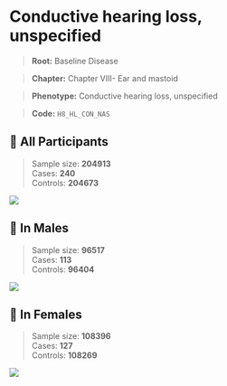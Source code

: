 # Conductive hearing loss, unspecified

> **Root:** Baseline Disease  

> **Chapter:** Chapter VIII- Ear and mastoid  

> **Phenotype:** Conductive hearing loss, unspecified  

> **Code:** `H8_HL_CON_NAS`

## 🧪 All Participants  
> Sample size: **204913**  
> Cases: **240**  
> Controls: **204673**
<img src="/Disease/Figures/ALL/Incidence/H8_HL_CON_NAS.png"/>
<CsvTable src="/Disease_Data/ALL/Incidence/COX_H8_HL_CON_NAS.csv" label="🔍 View full results" />

## 👨 In Males  
> Sample size: **96517**  
> Cases: **113**  
> Controls: **96404**
<img src="/Disease/Figures/Male/Incidence/H8_HL_CON_NAS.png"/>
<CsvTable src="/Disease_Data/Male/Incidence/COX_H8_HL_CON_NAS.csv" label="🔍 View full results" />

## 👩 In Females  
> Sample size: **108396**  
> Cases: **127**  
> Controls: **108269**
<img src="/Disease/Figures/Female/Incidence/H8_HL_CON_NAS.png"/>
<CsvTable src="/Disease_Data/Female/Incidence/COX_H8_HL_CON_NAS.csv" label="🔍 View full results" />
